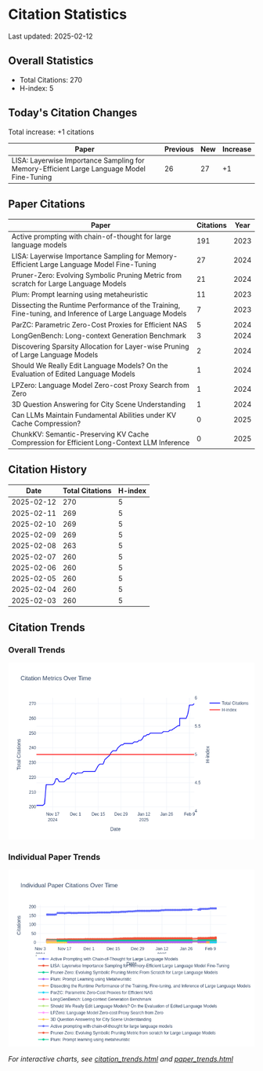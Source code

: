 # Citation Statistics

Last updated: 2025-02-12

## Overall Statistics
- Total Citations: 270
- H-index: 5

## Today's Citation Changes 

Total increase: +1 citations

| Paper | Previous | New | Increase |
| ----- | --------- | --- | -------- |
| LISA: Layerwise Importance Sampling for Memory-Efficient Large Language Model Fine-Tuning | 26 | 27 | +1 |

## Paper Citations

| Paper | Citations | Year |
| ----- | --------- | ---- |
| Active prompting with chain-of-thought for large language models | 191 | 2023 |
| LISA: Layerwise Importance Sampling for Memory-Efficient Large Language Model Fine-Tuning | 27 | 2024 |
| Pruner-Zero: Evolving Symbolic Pruning Metric from scratch for Large Language Models | 21 | 2024 |
| Plum: Prompt learning using metaheuristic | 11 | 2023 |
| Dissecting the Runtime Performance of the Training, Fine-tuning, and Inference of Large Language Models | 7 | 2023 |
| ParZC: Parametric Zero-Cost Proxies for Efficient NAS | 5 | 2024 |
| LongGenBench: Long-context Generation Benchmark | 3 | 2024 |
| Discovering Sparsity Allocation for Layer-wise Pruning of Large Language Models | 2 | 2024 |
| Should We Really Edit Language Models? On the Evaluation of Edited Language Models | 1 | 2024 |
| LPZero: Language Model Zero-cost Proxy Search from Zero | 1 | 2024 |
| 3D Question Answering for City Scene Understanding | 1 | 2024 |
| Can LLMs Maintain Fundamental Abilities under KV Cache Compression? | 0 | 2025 |
| ChunkKV: Semantic-Preserving KV Cache Compression for Efficient Long-Context LLM Inference | 0 | 2025 |

## Citation History

| Date | Total Citations | H-index |
| ---- | --------------- | ------- |
| 2025-02-12 | 270 | 5 |
| 2025-02-11 | 269 | 5 |
| 2025-02-10 | 269 | 5 |
| 2025-02-09 | 269 | 5 |
| 2025-02-08 | 263 | 5 |
| 2025-02-07 | 260 | 5 |
| 2025-02-06 | 260 | 5 |
| 2025-02-05 | 260 | 5 |
| 2025-02-04 | 260 | 5 |
| 2025-02-03 | 260 | 5 |

## Citation Trends

### Overall Trends
![Citation Trends](citation_trends.png)

### Individual Paper Trends
![Paper Trends](paper_trends.png)

*For interactive charts, see [citation_trends.html](citation_trends.html) and [paper_trends.html](paper_trends.html)*